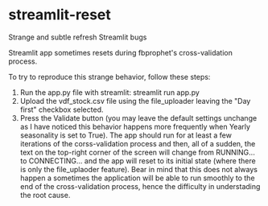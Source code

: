 # streamlit-reset
Strange and subtle refresh Streamlit bugs

Streamlit app sometimes resets during fbprophet's cross-validation process.

To try to reproduce this strange behavior, follow these steps:
  1. Run the app.py file with streamlit: streamlit run app.py 
  2. Upload the vdf_stock.csv file using the file_uploader leaving the "Day first" checkbox selected.
  3. Press the Validate button (you may leave the default settings unchange as I have noticed this behavior happens more frequently when Yearly seasonality is set to True). The app should run for at least a few iterations of the corss-validation process and then, all of a sudden, the text on the top-right corner of the screen will change from RUNNING... to CONNECTING... and the app will reset to its initial state (where there is only the file_uplaoder feature). Bear in mind that this does not always happen a sometimes the application will be able to run smoothly to the end of the cross-validation process, hence the difficulty in understading the root cause.
